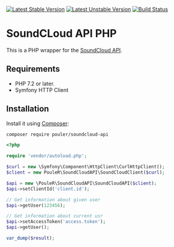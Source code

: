 [![Latest Stable Version](https://poser.pugx.org/pouler/soundcloud-api/v/stable)](https://packagist.org/packages/pouler/soundcloud-api)
[![Latest Unstable Version](https://poser.pugx.org/pouler/soundcloud-api/v/unstable)](https://packagist.org/packages/pouler/soundcloud-api)
[![Build Status](https://travis-ci.org/PouleR/soundcloud-api.svg?branch=master)](https://travis-ci.org/PouleR/soundcloud-api)

# SoundCLoud API PHP

This is a PHP wrapper for the [SoundCloud API](https://developers.soundcloud.com/docs/api/reference).

## Requirements
* PHP 7.2 or later.
* Symfony HTTP Client

## Installation
Install it using [Composer](https://getcomposer.org/):

```sh
composer require pouler/soundcloud-api
```

```php
<?php

require 'vendor/autoload.php';

$curl = new \Symfony\Component\HttpClient\CurlHttpClient();
$client = new PouleR\SoundCloudAPI\SoundCloudClient($curl);

$api = new \PouleR\SoundCloudAPI\SoundCloudAPI($client);
$api->setClientId('client.id');

// Get information about given user
$api->getUser(123456);

// Get information about current usr
$api->setAccessToken('access.token');
$api->getUser();

var_dump($result);

```